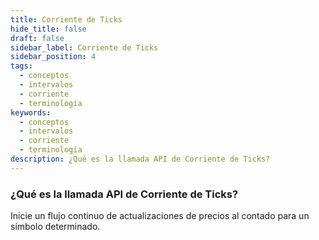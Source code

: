 ```yaml
---
title: Corriente de Ticks
hide_title: false
draft: false
sidebar_label: Corriente de Ticks
sidebar_position: 4
tags:
  - conceptos
  - intervalos
  - corriente
  - terminología
keywords:
  - conceptos
  - intervalos
  - corriente
  - terminología
description: ¿Qué es la llamada API de Corriente de Ticks?
---
```


### ¿Qué es la llamada API de Corriente de Ticks?

Inicie un flujo continuo de actualizaciones de precios al contado para un símbolo determinado.
